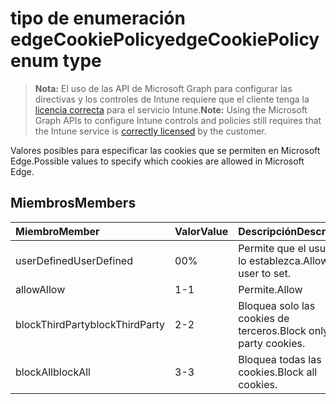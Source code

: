 # <a name="edgecookiepolicy-enum-type"></a><span data-ttu-id="2aa9f-101">tipo de enumeración edgeCookiePolicy</span><span class="sxs-lookup"><span data-stu-id="2aa9f-101">edgeCookiePolicy enum type</span></span>

> <span data-ttu-id="2aa9f-102">**Nota:** El uso de las API de Microsoft Graph para configurar las directivas y los controles de Intune requiere que el cliente tenga la [licencia correcta](https://go.microsoft.com/fwlink/?linkid=839381) para el servicio Intune.</span><span class="sxs-lookup"><span data-stu-id="2aa9f-102">**Note:** Using the Microsoft Graph APIs to configure Intune controls and policies still requires that the Intune service is [correctly licensed](https://go.microsoft.com/fwlink/?linkid=839381) by the customer.</span></span>

<span data-ttu-id="2aa9f-103">Valores posibles para especificar las cookies que se permiten en Microsoft Edge.</span><span class="sxs-lookup"><span data-stu-id="2aa9f-103">Possible values to specify which cookies are allowed in Microsoft Edge.</span></span>
## <a name="members"></a><span data-ttu-id="2aa9f-104">Miembros</span><span class="sxs-lookup"><span data-stu-id="2aa9f-104">Members</span></span>
|<span data-ttu-id="2aa9f-105">Miembro</span><span class="sxs-lookup"><span data-stu-id="2aa9f-105">Member</span></span>|<span data-ttu-id="2aa9f-106">Valor</span><span class="sxs-lookup"><span data-stu-id="2aa9f-106">Value</span></span>|<span data-ttu-id="2aa9f-107">Descripción</span><span class="sxs-lookup"><span data-stu-id="2aa9f-107">Description</span></span>|
|:---|:---|:---|
|<span data-ttu-id="2aa9f-108">userDefined</span><span class="sxs-lookup"><span data-stu-id="2aa9f-108">UserDefined</span></span>|<span data-ttu-id="2aa9f-109">0</span><span class="sxs-lookup"><span data-stu-id="2aa9f-109">0%</span></span>|<span data-ttu-id="2aa9f-110">Permite que el usuario lo establezca.</span><span class="sxs-lookup"><span data-stu-id="2aa9f-110">Allow the user to set.</span></span>|
|<span data-ttu-id="2aa9f-111">allow</span><span class="sxs-lookup"><span data-stu-id="2aa9f-111">Allow</span></span>|<span data-ttu-id="2aa9f-112">1</span><span class="sxs-lookup"><span data-stu-id="2aa9f-112">-1</span></span>|<span data-ttu-id="2aa9f-113">Permite.</span><span class="sxs-lookup"><span data-stu-id="2aa9f-113">Allow</span></span>|
|<span data-ttu-id="2aa9f-114">blockThirdParty</span><span class="sxs-lookup"><span data-stu-id="2aa9f-114">blockThirdParty</span></span>|<span data-ttu-id="2aa9f-115">2</span><span class="sxs-lookup"><span data-stu-id="2aa9f-115">-2</span></span>|<span data-ttu-id="2aa9f-116">Bloquea solo las cookies de terceros.</span><span class="sxs-lookup"><span data-stu-id="2aa9f-116">Block only third party cookies.</span></span>|
|<span data-ttu-id="2aa9f-117">blockAll</span><span class="sxs-lookup"><span data-stu-id="2aa9f-117">blockAll</span></span>|<span data-ttu-id="2aa9f-118">3</span><span class="sxs-lookup"><span data-stu-id="2aa9f-118">-3</span></span>|<span data-ttu-id="2aa9f-119">Bloquea todas las cookies.</span><span class="sxs-lookup"><span data-stu-id="2aa9f-119">Block all cookies.</span></span>|








